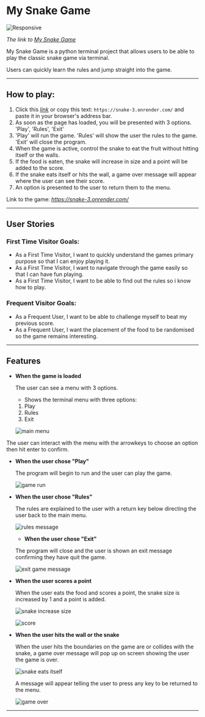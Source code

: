 # My Snake Game

![Responsive](https://github.com/Jackevans47/Snake/assets/148341732/93829c86-906a-48b8-a0f9-670a24bde6aa)

*The link to [My Snake Game](https://snake-3.onrender.com/)*

My Snake Game is a python terminal project that allows users to be able to play the classic snake game via terminal.

Users can quickly learn the rules and jump straight into the game.

---

## How to play:

  1. Click this *[link](https://snake-3.onrender.com/)* or copy this text: `https://snake-3.onrender.com/` and paste it in your browser's address bar.
  1. As soon as the page has loaded, you will be presented with 3 options. 'Play', 'Rules', 'Exit'
  1. 'Play' will run the game. 'Rules' will show the user the rules to the game. 'Exit' will close the program.
  1. When the game is active, control the snake to eat the fruit without hitting itself or the walls.
  1. If the food is eaten, the snake will increase in size and a point will be added to the score.
  1. If the snake eats itself or hits the wall, a game over message will appear where the user can see their score.
  1. An option is presented to the user to return them to the menu.

  Link to the game: *https://snake-3.onrender.com/*   

---
## User Stories
### First Time Visitor Goals:

* As a First Time Visitor, I want to quickly understand the games primary purpose so that I can enjoy playing it.
* As a First Time Visitor, I want to navigate through the game easily so that I can have fun playing.
* As a First Time Visitor, I want to be able to find out the rules so i know how to play.

### Frequent Visitor Goals:
* As a Frequent User, I want to be able to challenge myself to beat my previous score.
* As a Frequent User, I want the placement of the food to be randomised so the game remains interesting. 

---

## Features
  
  - **When the game is loaded**

    The user can see a menu with 3 options.
    
    - Shows the terminal menu with three options:

    1. Play
    2. Rules
    3. Exit
   
    ![main menu](https://github.com/Jackevans47/Snake/assets/148341732/fc37ccfd-2e0d-4fe2-85f4-804c0b3f11da)

The user can interact with the menu with the arrowkeys to choose an option then hit enter to confirm.

 - **When the user chose "Play"**

   The program will begin to run and the user can play the game.
   
   ![game run](https://github.com/Jackevans47/Snake/assets/148341732/8b8cb381-d38b-4a5e-b56a-630d729f5843)

   
 - **When the user chose "Rules"**

   The rules are explained to the user with a return key below directing the user back to the main menu.

   ![rules message](https://github.com/Jackevans47/Snake/assets/148341732/c18adad1-d076-4eb8-a461-8608077f2e77)


   - **When the user chose "Exit"**
  
   The program will close and the user is shown an exit message confirming they have quit the game.

   ![exit game message](https://github.com/Jackevans47/Snake/assets/148341732/08aaea17-9305-47bc-97cc-4bbc48fc0b6e)

  - **When the user scores a point**

    When the user eats the food and scores a point, the snake size is increased by 1 and a point is added.

    ![snake increase size](https://github.com/Jackevans47/Snake/assets/148341732/d387312f-6ad5-43e7-a2b6-80d7a3fa9582)
    
    ![score](https://github.com/Jackevans47/Snake/assets/148341732/f0164467-7a1f-4ccf-9d42-dc0f6bad28b1)

   - **When the user hits the wall or the snake**

     When the user hits the boundaries on the game are or collides with the snake, a game over message will pop up on screen showing the user the game is over.

     ![snake eats itself](https://github.com/Jackevans47/Snake/assets/148341732/5ee2ae0f-47b6-482a-ac60-05af606fdc50)


     A message will appear telling the user to press any key to be returned to the menu.

     ![game over](https://github.com/Jackevans47/Snake/assets/148341732/cdd28d5a-ff7a-473f-9f5e-b010b61c2692)
     
---
